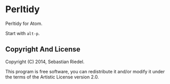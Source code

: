 # Perltidy

Perltidy for Atom.

Start with `alt-p`.

## Copyright And License

  Copyright (C) 2014, Sebastian Riedel.

  This program is free software, you can redistribute it and/or modify it
  under the terms of the Artistic License version 2.0.